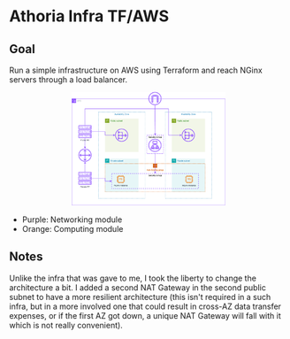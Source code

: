 # Athoria Infra TF/AWS

## Goal

Run a simple infrastructure on AWS using Terraform and reach NGinx servers through a load balancer.

<div align="center">
  <img src="./athoria-infra-aws.drawio.png" alt="Athoria Infra AWS" width="55%"/>
</div>

- Purple: Networking module
- Orange: Computing module

## Notes

Unlike the infra that was gave to me, I took the liberty to change the architecture a bit. I added a second NAT Gateway in the second public subnet to have a more resilient architecture (this isn't required in a such infra, but in a more involved one that could result in cross-AZ data transfer expenses, or if the first AZ got down, a unique NAT Gateway will fall with it which is not really convenient).

